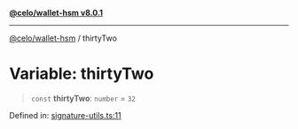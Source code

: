 [**@celo/wallet-hsm v8.0.1**](../README.md)

***

[@celo/wallet-hsm](../README.md) / thirtyTwo

# Variable: thirtyTwo

> `const` **thirtyTwo**: `number` = `32`

Defined in: [signature-utils.ts:11](https://github.com/celo-org/developer-tooling/blob/master/packages/sdk/wallets/wallet-hsm/src/signature-utils.ts#L11)
